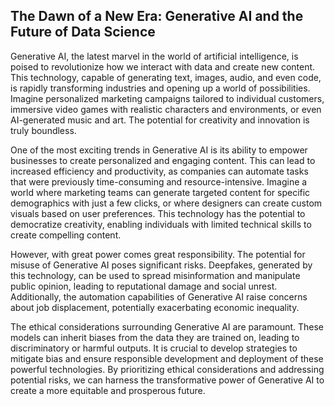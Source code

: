 ## The Dawn of a New Era: Generative AI and the Future of Data Science

Generative AI, the latest marvel in the world of artificial intelligence, is poised to revolutionize how we interact with data and create new content. This technology, capable of generating text, images, audio, and even code, is rapidly transforming industries and opening up a world of possibilities. Imagine personalized marketing campaigns tailored to individual customers, immersive video games with realistic characters and environments, or even AI-generated music and art. The potential for creativity and innovation is truly boundless.

One of the most exciting trends in Generative AI is its ability to empower businesses to create personalized and engaging content. This can lead to increased efficiency and productivity, as companies can automate tasks that were previously time-consuming and resource-intensive. Imagine a world where marketing teams can generate targeted content for specific demographics with just a few clicks, or where designers can create custom visuals based on user preferences. This technology has the potential to democratize creativity, enabling individuals with limited technical skills to create compelling content.

However, with great power comes great responsibility. The potential for misuse of Generative AI poses significant risks. Deepfakes, generated by this technology, can be used to spread misinformation and manipulate public opinion, leading to reputational damage and social unrest. Additionally, the automation capabilities of Generative AI raise concerns about job displacement, potentially exacerbating economic inequality. 

The ethical considerations surrounding Generative AI are paramount. These models can inherit biases from the data they are trained on, leading to discriminatory or harmful outputs. It is crucial to develop strategies to mitigate bias and ensure responsible development and deployment of these powerful technologies. By prioritizing ethical considerations and addressing potential risks, we can harness the transformative power of Generative AI to create a more equitable and prosperous future.